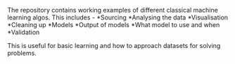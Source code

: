 The repository contains working examples of different classical machine learning algos.
This includes - 
*Sourcing
*Analysing the data
*Visualisation
*Cleaning up
*Models
*Output of models
*What model to use and when
*Validation
 
 
 This is useful for basic learning and how to approach datasets for solving problems.
 

